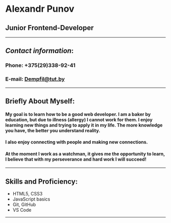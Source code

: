 
# Alexandr Punov
## Junior Frontend-Developer
___
## _Contact information_:
### Phone: +375(29)338-92-41
### E-mail: Dempfil@tut.by
___
## Briefly About Myself:
#### My goal is to learn how to be a good web developer. I am a baker by education, but due to illness (allergy) I cannot work for them. I enjoy learning new things and trying to apply it in my life. The more knowledge you have, the better you understand reality.
#### I also enjoy connecting with people and making new connections.

#### At the moment I work as a watchman, it gives me the opportunity to learn, I believe that with my perseverance and hard work I will succeed!
___
## Skills and Proficiency:
* HTML5, CSS3
* JavaScript basics
* Git, GitHub
* VS Code
___